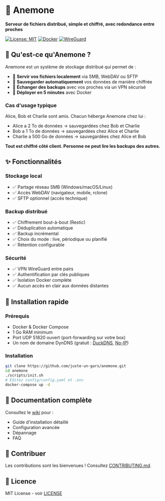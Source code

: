 # 🪸 Anemone

**Serveur de fichiers distribué, simple et chiffré, avec redondance entre proches**

[![License: MIT](https://img.shields.io/badge/License-MIT-yellow.svg)](https://opensource.org/licenses/MIT)
[![Docker](https://img.shields.io/badge/docker-%230db7ed.svg?style=flat&logo=docker&logoColor=white)](https://www.docker.com/)
[![WireGuard](https://img.shields.io/badge/wireguard-%2388171A.svg?style=flat&logo=wireguard&logoColor=white)](https://www.wireguard.com/)

## 🎯 Qu'est-ce qu'Anemone ?

Anemone est un système de stockage distribué qui permet de :

- 📂 **Servir vos fichiers localement** via SMB, WebDAV ou SFTP
- 🔐 **Sauvegarder automatiquement** vos données de manière chiffrée
- 🤝 **Échanger des backups** avec vos proches via un VPN sécurisé
- 🚀 **Déployer en 5 minutes** avec Docker

### Cas d'usage typique

Alice, Bob et Charlie sont amis. Chacun héberge Anemone chez lui :
- Alice a 2 To de données → sauvegardées chez Bob et Charlie
- Bob a 1 To de données → sauvegardées chez Alice et Charlie  
- Charlie a 500 Go de données → sauvegardées chez Alice et Bob

**Tout est chiffré côté client. Personne ne peut lire les backups des autres.**

## ✨ Fonctionnalités

### Stockage local
- ✅ Partage réseau SMB (Windows/macOS/Linux)
- ✅ Accès WebDAV (navigateur, mobile, rclone)
- ✅ SFTP optionnel (accès technique)

### Backup distribué
- ✅ Chiffrement bout-à-bout (Restic)
- ✅ Déduplication automatique
- ✅ Backup incrémental
- ✅ Choix du mode : live, périodique ou planifié
- ✅ Rétention configurable

### Sécurité
- ✅ VPN WireGuard entre pairs
- ✅ Authentification par clés publiques
- ✅ Isolation Docker complète
- ✅ Aucun accès en clair aux données distantes

## 🚀 Installation rapide

### Prérequis

- Docker & Docker Compose
- 1 Go RAM minimum
- Port UDP 51820 ouvert (port-forwarding sur votre box)
- Un nom de domaine DynDNS (gratuit : [DuckDNS](https://www.duckdns.org), [No-IP](https://www.noip.com))

### Installation

```bash
git clone https://github.com/juste-un-gars/anemone.git
cd anemone
./scripts/init.sh
# Éditez config/config.yaml et .env
docker-compose up -d
```

## 📖 Documentation complète

Consultez le [wiki](https://github.com/juste-un-gars/anemone/wiki) pour :
- Guide d'installation détaillé
- Configuration avancée
- Dépannage
- FAQ

## 🤝 Contribuer

Les contributions sont les bienvenues ! Consultez [CONTRIBUTING.md](CONTRIBUTING.md).

## 📄 Licence

MIT License - voir [LICENSE](LICENSE)
